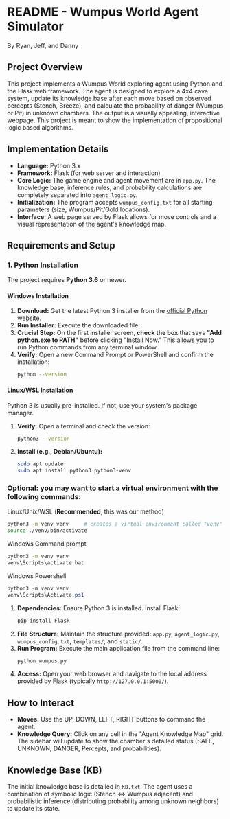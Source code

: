 # README - Wumpus World Agent Simulator

By Ryan, Jeff, and Danny

## Project Overview
This project implements a Wumpus World exploring agent using Python and the Flask web framework. The agent is designed to explore a 4x4 cave system, update its knowledge base after each move based on observed percepts (Stench, Breeze), and calculate the probability of danger (Wumpus or Pit) in unknown chambers. The output is a visually appealing, interactive webpage. This project is meant to show the implementation of propositional logic based algorithms.

## Implementation Details
* **Language:** Python 3.x
* **Framework:** Flask (for web server and interaction)
* **Core Logic:** The game engine and agent movement are in `app.py`. The knowledge base, inference rules, and probability calculations are completely separated into `agent_logic.py`.
* **Initialization:** The program accepts `wumpus_config.txt` for all starting parameters (size, Wumpus/Pit/Gold locations).
* **Interface:** A web page served by Flask allows for move controls and a visual representation of the agent's knowledge map.

## Requirements and Setup
### 1. Python Installation

The project requires **Python 3.6** or newer.

#### Windows Installation

1.  **Download:** Get the latest Python 3 installer from the [official Python website](https://www.python.org/downloads/windows/).
2.  **Run Installer:** Execute the downloaded file.
3.  **Crucial Step:** On the first installer screen, **check the box** that says **"Add python.exe to PATH"** before clicking "Install Now." This allows you to run Python commands from any terminal window.
4.  **Verify:** Open a new Command Prompt or PowerShell and confirm the installation:
    ```bash
    python --version
    ```

#### Linux/WSL Installation

Python 3 is usually pre-installed. If not, use your system's package manager.

1.  **Verify:** Open a terminal and check the version:
    ```bash
    python3 --version
    ```
2.  **Install (e.g., Debian/Ubuntu):**
    ```bash
    sudo apt update
    sudo apt install python3 python3-venv
    ```

### Optional: you may want to start a virtual environment with the following commands:

Linux/Unix/WSL (**Recommended**, this was our method)
```bash
python3 -m venv venv     # creates a virtual environment called "venv"
source ./venv/bin/activate
```
Windows Command prompt
```bat
python3 -m venv venv     
venv\Scripts\activate.bat
```
Windows Powershell
```powershell
python3 -m venv venv     
venv\Scripts\Activate.ps1
```

1.  **Dependencies:** Ensure Python 3 is installed. Install Flask:
    ```bash
    pip install Flask
    ```
2.  **File Structure:** Maintain the structure provided: `app.py`, `agent_logic.py`, `wumpus_config.txt`, `templates/`, and `static/`.
3.  **Run Program:** Execute the main application file from the command line:
    ```bash
    python wumpus.py
    ```
4.  **Access:** Open your web browser and navigate to the local address provided by Flask (typically `http://127.0.0.1:5000/`).

## How to Interact
* **Moves:** Use the UP, DOWN, LEFT, RIGHT buttons to command the agent.
* **Knowledge Query:** Click on any cell in the "Agent Knowledge Map" grid. The sidebar will update to show the chamber's detailed status (SAFE, UNKNOWN, DANGER, Percepts, and probabilities).

## Knowledge Base (KB)
The initial knowledge base is detailed in `KB.txt`. The agent uses a combination of symbolic logic (Stench $\Leftrightarrow$ Wumpus adjacent) and probabilistic inference (distributing probability among unknown neighbors) to update its state.
